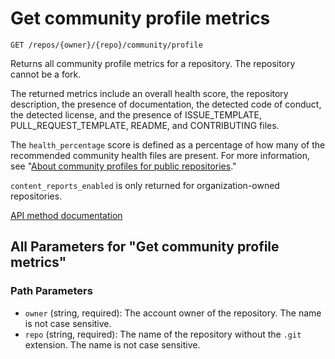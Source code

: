 # Get community profile metrics

`GET /repos/{owner}/{repo}/community/profile`

Returns all community profile metrics for a repository. The repository cannot be a fork.

The returned metrics include an overall health score, the repository description, the presence of documentation, the
detected code of conduct, the detected license, and the presence of ISSUE\_TEMPLATE, PULL\_REQUEST\_TEMPLATE,
README, and CONTRIBUTING files.

The `health_percentage` score is defined as a percentage of how many of
the recommended community health files are present. For more information, see
"[About community profiles for public repositories](https://docs.github.com/communities/setting-up-your-project-for-healthy-contributions/about-community-profiles-for-public-repositories)."

`content_reports_enabled` is only returned for organization-owned repositories.

[API method documentation](https://docs.github.com/rest/metrics/community#get-community-profile-metrics)

## All Parameters for "Get community profile metrics"

### Path Parameters

- `owner` (string, required): The account owner of the repository. The name is not case sensitive.
- `repo` (string, required): The name of the repository without the `.git` extension. The name is not case sensitive.